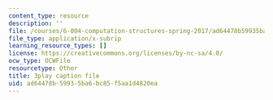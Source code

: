 ```yaml
---
content_type: resource
description: ''
file: /courses/6-004-computation-structures-spring-2017/ad64478b59935ba6bc85f5aa1d4820ea_0h3SCozKaR4.vtt
file_type: application/x-subrip
learning_resource_types: []
license: https://creativecommons.org/licenses/by-nc-sa/4.0/
ocw_type: OCWFile
resourcetype: Other
title: 3play caption file
uid: ad64478b-5993-5ba6-bc85-f5aa1d4820ea
---
```

